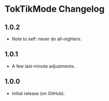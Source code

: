 # TokTikMode Changelog
## 1.0.2
- Note to self: never do all-nighters.
## 1.0.1
- A few last-minute adjustments.
## 1.0.0
- Initial release (on GitHub).